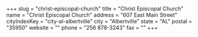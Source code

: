 +++
slug = "christ-episcopal-church"
title = "Christ Episcopal Church"
name = "Christ Episcopal Church"
address = "607 East Main Street"
cityIndexKey = "city-al-albertville"
city = "Albertville"
state = "AL"
postal = "35950"
website = ""
phone = "256 878-3243"
fax = ""
+++
